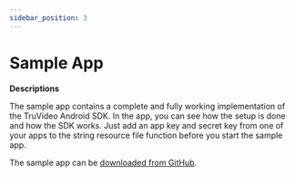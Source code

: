 ```yaml
---
sidebar_position: 3
---
```

# Sample App
**Descriptions**

The sample app contains a complete and fully working implementation of the TruVideo Android SDK. In the app, you can see how the setup is done and how the SDK works. Just add an app key and secret key from one of your apps to the string resource file function before you start the sample app.

The sample app can be [downloaded from GitHub](https://github.com/5Exceptions-Mobile-Team/truvideo-android-compose-sample-app).